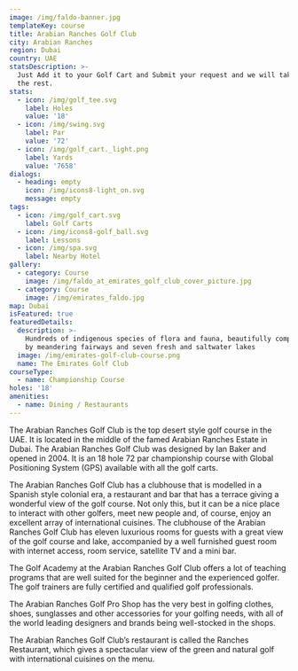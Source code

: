 ```yaml
---
image: /img/faldo-banner.jpg
templateKey: course
title: Arabian Ranches Golf Club
city: Arabian Ranches
region: Dubai
country: UAE
statsDescription: >-
  Just Add it to your Golf Cart and Submit your request and we will take care of
  the rest.
stats:
  - icon: /img/golf_tee.svg
    label: Holes
    value: '18'
  - icon: /img/swing.svg
    label: Par
    value: '72'
  - icon: /img/golf_cart._light.png
    label: Yards
    value: '7658'
dialogs:
  - heading: empty
    icon: /img/icons8-light_on.svg
    message: empty
tags:
  - icon: /img/golf_cart.svg
    label: Golf Carts
  - icon: /img/icons8-golf_ball.svg
    label: Lessons
  - icon: /img/spa.svg
    label: Nearby Hotel
gallery:
  - category: Course
    image: /img/faldo_at_emirates_golf_club_cover_picture.jpg
  - category: Course
    image: /img/emirates_faldo.jpg
map: Dubai
isFeatured: true
featuredDetails:
  description: >-
    Hundreds of indigenous species of flora and fauna, beautifully complemented
    by meandering fairways and seven fresh and saltwater lakes
  image: /img/emirates-golf-club-course.png
  name: The Emirates Golf Club
courseType:
  - name: Championship Course
holes: '18'
amenities:
  - name: Dining / Restaurants
---
```

The Arabian Ranches Golf Club is the top desert style golf course in the UAE. It is located in the middle of the famed Arabian Ranches Estate in Dubai. The Arabian Ranches Golf Club was designed by Ian Baker and opened in 2004. It is an 18 hole 72 par championship course with Global Positioning System (GPS) available with all the golf carts.

The Arabian Ranches Golf Club has a clubhouse that is modelled in a Spanish style colonial era, a restaurant and bar that has a terrace giving a wonderful view of the golf course. Not only this, but it can be a nice place to interact with other golfers, meet new people and, of course, enjoy an excellent array of international cuisines. The clubhouse of the Arabian Ranches Golf Club has eleven luxurious rooms for guests with a great view of the golf course and lake, accompanied by a well furnished guest room with internet access, room service, satellite TV and a mini bar.

The Golf Academy at the Arabian Ranches Golf Club offers a lot of teaching programs that are well suited for the beginner and the experienced golfer. The golf trainers are fully certified and qualified golf professionals.

The Arabian Ranches Golf Pro Shop has the very best in golfing clothes, shoes, sunglasses and other accessories for your golfing needs, with all of the world leading designers and brands being well-stocked in the shops.

The Arabian Ranches Golf Club’s restaurant is called the Ranches Restaurant, which gives a spectacular view of the green and natural golf with international cuisines on the menu.